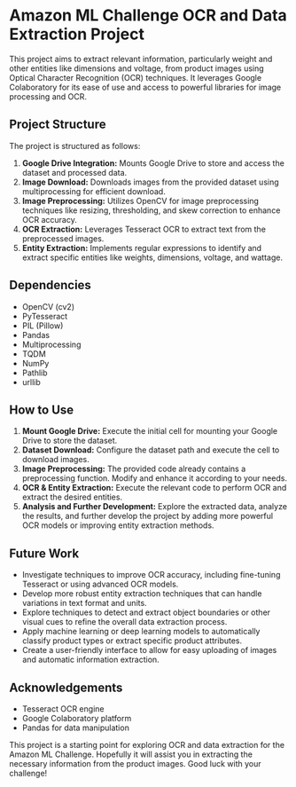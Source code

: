 
# Amazon ML Challenge OCR and Data Extraction Project

This project aims to extract relevant information, particularly weight and other entities like dimensions and voltage, from product images using Optical Character Recognition (OCR) techniques. It leverages Google Colaboratory for its ease of use and access to powerful libraries for image processing and OCR.

## Project Structure

The project is structured as follows:

1. **Google Drive Integration:** Mounts Google Drive to store and access the dataset and processed data.
2. **Image Download:** Downloads images from the provided dataset using multiprocessing for efficient download.
3. **Image Preprocessing:** Utilizes OpenCV for image preprocessing techniques like resizing, thresholding, and skew correction to enhance OCR accuracy.
4. **OCR Extraction:** Leverages Tesseract OCR to extract text from the preprocessed images.
5. **Entity Extraction:** Implements regular expressions to identify and extract specific entities like weights, dimensions, voltage, and wattage.

## Dependencies

- OpenCV (cv2)
- PyTesseract
- PIL (Pillow)
- Pandas
- Multiprocessing
- TQDM
- NumPy
- Pathlib
- urllib

## How to Use

1. **Mount Google Drive:** Execute the initial cell for mounting your Google Drive to store the dataset.
2. **Dataset Download:** Configure the dataset path and execute the cell to download images.
3. **Image Preprocessing:** The provided code already contains a preprocessing function. Modify and enhance it according to your needs.
4. **OCR & Entity Extraction:** Execute the relevant code to perform OCR and extract the desired entities.
5. **Analysis and Further Development:** Explore the extracted data, analyze the results, and further develop the project by adding more powerful OCR models or improving entity extraction methods.

## Future Work

- Investigate techniques to improve OCR accuracy, including fine-tuning Tesseract or using advanced OCR models.
- Develop more robust entity extraction techniques that can handle variations in text format and units.
- Explore techniques to detect and extract object boundaries or other visual cues to refine the overall data extraction process.
- Apply machine learning or deep learning models to automatically classify product types or extract specific product attributes.
- Create a user-friendly interface to allow for easy uploading of images and automatic information extraction.

## Acknowledgements

- Tesseract OCR engine
- Google Colaboratory platform
- Pandas for data manipulation

This project is a starting point for exploring OCR and data extraction for the Amazon ML Challenge. Hopefully it will assist you in extracting the necessary information from the product images. Good luck with your challenge! 
